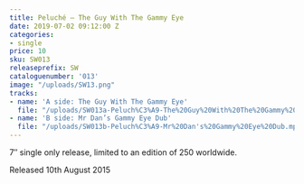 ```yaml
---
title: Peluché – The Guy With The Gammy Eye
date: 2019-07-02 09:12:00 Z
categories:
- single
price: 10
sku: SW013
releaseprefix: SW
cataloguenumber: '013'
image: "/uploads/SW13.png"
tracks:
- name: 'A side: The Guy With The Gammy Eye'
  file: "/uploads/SW013a-Peluch%C3%A9-The%20Guy%20With%20The%20Gammy%20Eye.mp3"
- name: 'B side: Mr Dan’s Gammy Eye Dub'
  file: "/uploads/SW013b-Peluch%C3%A9-Mr%20Dan's%20Gammy%20Eye%20Dub.mp3"
---
```


7″ single only release, limited to an edition of 250 worldwide.

Released 10th August 2015